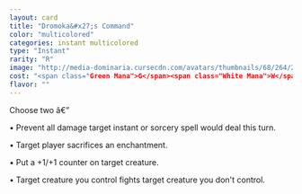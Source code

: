 ```yaml
---
layout: card
title: "Dromoka&#x27;s Command"
color: "multicolored"
categories: instant multicolored
type: "Instant"
rarity: "R"
image: "http://media-dominaria.cursecdn.com/avatars/thumbnails/68/264/200/283/635617508742835842.png"
cost: "<span class="Green Mana">G</span><span class="White Mana">W</span>"
flavor: ""
---
```


Choose two â€”

&bull; Prevent all damage target instant or sorcery spell would deal this turn.

&bull; Target player sacrifices an enchantment.

&bull; Put a +1/+1 counter on target creature.

&bull; Target creature you control fights target creature you don't control.
